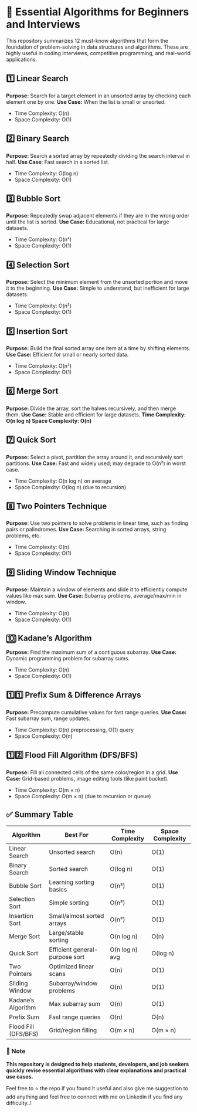 # 🚀 Essential Algorithms for Beginners and Interviews

This repository summarizes 12 must-know algorithms that form the foundation of problem-solving in data structures and algorithms. These are highly useful in coding interviews, competitive programming, and real-world applications.

## 1️⃣ Linear Search
**Purpose:** Search for a target element in an unsorted array by checking each element one by one.
**Use Case:** When the list is small or unsorted.

- Time Complexity: O(n)
- Space Complexity: O(1)


## 2️⃣ Binary Search
**Purpose:** Search a sorted array by repeatedly dividing the search interval in half.
**Use Case**: Fast search in a sorted list.

- Time Complexity: O(log n)
- Space Complexity: O(1)

## 3️⃣ Bubble Sort
**Purpose:** Repeatedly swap adjacent elements if they are in the wrong order until the list is sorted.
**Use Case:** Educational, not practical for large datasets.

- Time Complexity: O(n²)
- Space Complexity: O(1)

## 4️⃣ Selection Sort
**Purpose:** Select the minimum element from the unsorted portion and move it to the beginning.
**Use Case:** Simple to understand, but inefficient for large datasets.
- Time Complexity: O(n²)
- Space Complexity: O(1)

## 5️⃣ Insertion Sort
**Purpose:** Build the final sorted array one item at a time by shifting elements.
**Use Case:** Efficient for small or nearly sorted data.

- Time Complexity: O(n²)
- Space Complexity: O(1)

## 6️⃣ Merge Sort
**Purpose:** Divide the array, sort the halves recursively, and then merge them.
**Use Case:** Stable and efficient for large datasets.
**Time Complexity: O(n log n)
Space Complexity: O(n)**

## 7️⃣ Quick Sort
**Purpose:** Select a pivot, partition the array around it, and recursively sort partitions.
**Use Case:** Fast and widely used; may degrade to O(n²) in worst case.

- Time Complexity: O(n log n) on average
- Space Complexity: O(log n) (due to recursion)

## 8️⃣ Two Pointers Technique
**Purpose:** Use two pointers to solve problems in linear time, such as finding pairs or palindromes.
**Use Case:** Searching in sorted arrays, string problems, etc.

- Time Complexity: O(n)
- Space Complexity: O(1)

## 9️⃣ Sliding Window Technique
**Purpose:** Maintain a window of elements and slide it to efficiently compute values like max sum.
**Use Case:** Subarray problems, average/max/min in window.

- Time Complexity: O(n)
- Space Complexity: O(1)

## 🔟 Kadane’s Algorithm
**Purpose:** Find the maximum sum of a contiguous subarray.
**Use Case:** Dynamic programming problem for subarray sums.

- Time Complexity: O(n)
- Space Complexity: O(1)

## 1️⃣1️⃣ Prefix Sum & Difference Arrays
**Purpose:** Precompute cumulative values for fast range queries.
**Use Case:** Fast subarray sum, range updates.

- Time Complexity: O(n) preprocessing, O(1) query
- Space Complexity: O(n)

## 1️⃣2️⃣ Flood Fill Algorithm (DFS/BFS)
**Purpose:** Fill all connected cells of the same color/region in a grid.
**Use Case:** Grid-based problems, image editing tools (like paint bucket).

- Time Complexity: O(m × n)
- Space Complexity: O(m × n) (due to recursion or queue)

## ✅ Summary Table

| Algorithm            | Best For                       | Time Complexity | Space Complexity |
| -------------------- | ------------------------------ | --------------- | ---------------- |
| Linear Search        | Unsorted search                | O(n)            | O(1)             |
| Binary Search        | Sorted search                  | O(log n)        | O(1)             |
| Bubble Sort          | Learning sorting basics        | O(n²)           | O(1)             |
| Selection Sort       | Simple sorting                 | O(n²)           | O(1)             |
| Insertion Sort       | Small/almost sorted arrays     | O(n²)           | O(1)             |
| Merge Sort           | Large/stable sorting           | O(n log n)      | O(n)             |
| Quick Sort           | Efficient general-purpose sort | O(n log n) avg  | O(log n)         |
| Two Pointers         | Optimized linear scans         | O(n)            | O(1)             |
| Sliding Window       | Subarray/window problems       | O(n)            | O(1)             |
| Kadane’s Algorithm   | Max subarray sum               | O(n)            | O(1)             |
| Prefix Sum           | Fast range queries             | O(n)            | O(n)             |
| Flood Fill (DFS/BFS) | Grid/region filling            | O(m × n)        | O(m × n)         |

### 📌 Note
**This repository is designed to help students, developers, and job seekers quickly revise essential algorithms with clear explanations and practical use cases.**

Feel free to ⭐ the repo if you found it useful and also give me suggestion to add anything and feel free to connect with me on Linkedin if you find any difficulty..!



